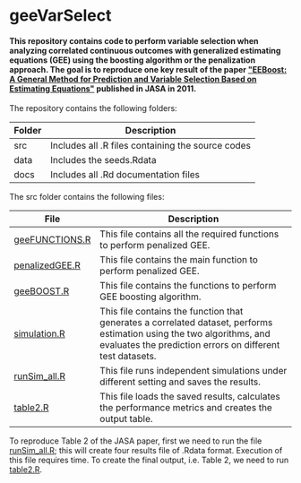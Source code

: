 # geeVarSelect
#### This repository contains code to perform variable selection when analyzing correlated continuous outcomes with generalized estimating equations (GEE) using the boosting algorithm or the penalization approach. The goal is to reproduce one key result of the paper ["EEBoost: A General Method for Prediction and Variable Selection Based on Estimating Equations"](https://www.tandfonline.com/doi/abs/10.1198/jasa.2011.tm10098) published in JASA in 2011.

The repository contains the following folders:

Folder | Description
--- | ---
src | Includes all .R files containing the source codes
data | Includes the seeds.Rdata
docs | Includes all .Rd documentation files

The src folder contains the following files:

File | Description
--- | ---
[geeFUNCTIONS.R](https://github.com/ajmeryjaman/geeVarSelect/blob/main/src/geeFUNCTIONS.R) | This file contains all the required functions to perform penalized GEE.
[penalizedGEE.R](https://github.com/ajmeryjaman/geeVarSelect/blob/main/src/penalizedGEE.R) | This file contains the main function to perform penalized GEE.
[geeBOOST.R](https://github.com/ajmeryjaman/geeVarSelect/blob/main/src/geeBOOST.R) | This file contains the functions to perform GEE boosting algorithm.
[simulation.R](https://github.com/ajmeryjaman/geeVarSelect/blob/main/src/simulation.R) | This file contains the function that generates a correlated dataset, performs estimation using the two algorithms, and evaluates the prediction errors on different test datasets.
[runSim_all.R](https://github.com/ajmeryjaman/geeVarSelect/blob/main/src/runSim_all.R) | This file runs independent simulations under different setting and saves the results.
[table2.R](https://github.com/ajmeryjaman/geeVarSelect/blob/main/src/table2.R) | This file loads the saved results, calculates the performance metrics and creates the output table.

To reproduce Table 2 of the JASA paper, first we need to run the file [runSim_all.R](https://github.com/ajmeryjaman/geeVarSelect/blob/main/src/runSim_all.R); this will create four results file of .Rdata format. Execution of this file requires time. To create the final output, i.e. Table  2, we need to run [table2.R](https://github.com/ajmeryjaman/geeVarSelect/blob/main/src/table2.R).



